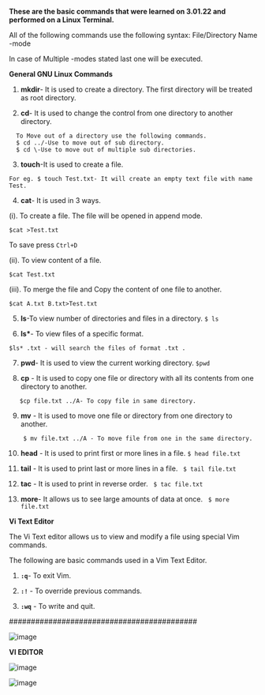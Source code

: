 <b>These are the basic commands that were learned on 3.01.22 and performed on a Linux Terminal.</b>

All of the following commands use the following syntax: <command name> File/Directory Name -mode 

In case of Multiple -modes stated last one will be executed.

<b>General GNU Linux Commands</b>

1. <b>mkdir</b>- It is used to create a directory. The first directory will be treated as root directory.

2. <b>cd</b>- It is used to change the control from one directory to another directory.
``` 
  To Move out of a directory use the following commands.
  $ cd ../-Use to move out of sub directory.
  $ cd \-Use to move out of multiple sub directories.
```

3. <b>touch</b>-It is used to create a file.
  ```
  For eg. $ touch Test.txt- It will create an empty text file with name Test.
  ```

4. <b>cat</b>- It is used in 3 ways.

(i). To create a file. The file will be opened in append mode.
```
$cat >Test.txt
```
To save press ```Ctrl+D```

(ii). To view content of a file.
```
$cat Test.txt
```
(iii). To merge the file and Copy the content of one file to another.
```
$cat A.txt B.txt>Test.txt
```
5. <b>ls</b>-To view number of directories and files in a directory.
``` $ ls ```

6. <b>ls*</b>- To view files of a specific format.
```
$ls* .txt - will search the files of format .txt .
```

7. <b>pwd</b>- It is used to view the current working directory.
``` $pwd ```

8. <b>cp</b> - It is used to copy one file or directory with all its contents from one directory to another.

```$ cp file.txt -t A - Here -t specifies target directory which is A.
   $cp file.txt ../A- To copy file in same directory.
   ```

9. <b>mv</b> - It is used to move one file or directory from one directory to another.

``` $ mv file.txt -t A - Here -t specifies target directory which is A.
    $ mv file.txt ../A - To move file from one in the same directory.
 ```

10. <b>head</b> - It is used to print first or more lines in a file.
``` $ head file.txt ```

11. <b>tail</b> - It is used to print last or more lines in a file.
``` $ tail file.txt```

12. <b>tac</b> - It is used to print in reverse order.
``` $ tac file.txt```

13. <b>more</b>- It allows us to see large amounts of data at once.
``` $ more file.txt```

<b>Vi Text Editor</b>

The Vi Text editor allows us to view and modify a file using special Vim commands.

The following are basic commands used in a Vim Text Editor.

1. <code><b>:q</b></code>- To exit Vim.

2. <code><b>:!</b></code> - To override previous commands.

3. <b><code>:wq</code></b> - To write and quit.

###########################################

![image](https://user-images.githubusercontent.com/113343003/210510465-6c3a975c-e0bb-4dde-920e-faa3d31bb046.png)


<b>VI EDITOR</b>


![image](https://user-images.githubusercontent.com/113343003/210510940-7e4163ad-45ed-49ad-9cf3-87783939b286.png)

![image](https://user-images.githubusercontent.com/113343003/210511033-0ab5c9aa-04db-4d79-8182-59019529f59d.png)

